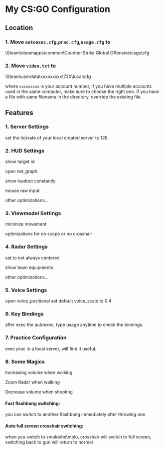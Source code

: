 My CS:GO Configuration
===
Location
---
### 1. Move ```autoexec.cfg```,```prac.cfg```,```usage.cfg``` to 
\Steam\steamapps\common\Counter-Strike Global Offensive\csgo\cfg
### 2. Move ```video.txt``` to
\Steam\userdata\xxxxxxxxx\730\local\cfg

where ```xxxxxxxxx``` is your account number, if you have multiple 
accounts used in the same computer, make sure to choose the right 
one. If you have a file with same filename in the directory, 
override the existing file.

Features
---
### 1. Server Settings
set the tickrate of your local created server to 128.

### 2. HUD Settings
show target id

open net_graph

show loadout constantly

mouse raw input

other optimizations...

### 3. Viewmodel Settings
minimize movement

optimizations for no scope or no crosshair

### 4. Radar Settings
set to not always centered

show team equipments

other optimizations...

### 5. Voice Settings
open voice_positional
set default voice_scale to 0.4

### 6. Key Bindings
after exec the autoexec, type usage anytime to check the bindings.

### 7. Practice Configuration
exec prac in a local server, will find it useful.

### 8. Some Magics
Increasing volume when walking

Zoom Radar when walking

Decrease volume when shooting

#### Fast flashbang switching:
you can switch to another flashbang immediately after throwing one

#### Auto full screen crosshair switching:
when you switch to smoke\he\molo, crosshair will switch to full 
screen, switching back to gun will return to normal